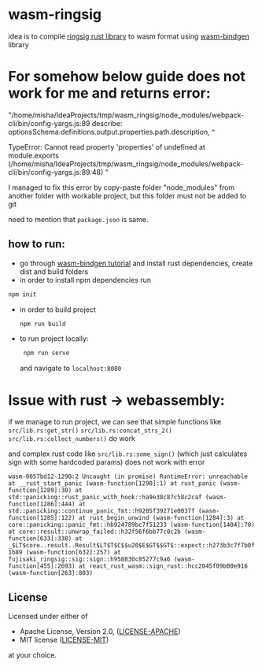# wasm-ringsig

idea is to compile [ringsig rust library] to wasm format using [wasm-bindgen] library

# For somehow below guide does not work for me and returns error:
"/home/misha/IdeaProjects/tmp/wasm_ringsig/node_modules/webpack-cli/bin/config-yargs.js:89
 				describe: optionsSchema.definitions.output.properties.path.description,
 				                                           ^

 TypeError: Cannot read property 'properties' of undefined
     at module.exports (/home/misha/IdeaProjects/tmp/wasm_ringsig/node_modules/webpack-cli/bin/config-yargs.js:89:48)
"

I managed to fix this error by copy-paste folder "node_modules" from another folder with workable project, but this folder must not be added to git

need to mention that `package.json` is same.

## how to run:
 * go through [wasm-bindgen tutorial] and install rust dependencies, create dist and build folders
 * in order to install npm dependencies run
 ```bash
 npm init
 ```

 * in order to build project
    ```bash
    npm run build
    ```
 * to run project locally:
    ```bash
     npm run serve
     ```
     and navigate to `localhost:8080`


# Issue with rust -> webassembly:
if we manage to run project, we can see that simple functions like
```src/lib.rs:get_str()```
```src/lib.rs:concat_strs_2()```
```src/lib.rs:collect_numbers()```
do work

and complex rust code like
```src/lib.rs:some_sign()``` (which just calculates sign with some hardcoded params)
does not work with error

`
wasm-0057bd12-1290:2 Uncaught (in promise) RuntimeError: unreachable
    at __rust_start_panic (wasm-function[1290]:1)
    at rust_panic (wasm-function[1289]:30)
    at std::panicking::rust_panic_with_hook::ha9e38c87c58c2caf (wasm-function[1286]:444)
    at std::panicking::continue_panic_fmt::h9205f39271e0037f (wasm-function[1285]:122)
    at rust_begin_unwind (wasm-function[1284]:3)
    at core::panicking::panic_fmt::hb924789bc7f51233 (wasm-function[1404]:70)
    at core::result::unwrap_failed::h32f56f6bb77c0c2b (wasm-function[633]:338)
    at _$LT$core..result..Result$LT$T$C$$u20$E$GT$$GT$::expect::h273b3c7f7b0f1b89 (wasm-function[632]:257)
    at fujisaki_ringsig::sig::sign::h958830c85277c9a6 (wasm-function[455]:2693)
    at react_rust_wasm::sign_rust::hcc2045f09b00e916 (wasm-function[263]:803)
`

## License

Licensed under either of

 * Apache License, Version 2.0, ([LICENSE-APACHE](LICENSE-APACHE))
 * MIT license ([LICENSE-MIT](LICENSE-MIT))

at your choice.




[ringsig rust library]: https://crates.io/crates/fujisaki_ringsig
[wasm-bindgen]: https://rustwasm.github.io/wasm-bindgen/
[wasm-bindgen tutorial]: https://rustwasm.github.io/wasm-bindgen/whirlwind-tour/basic-usage.html
